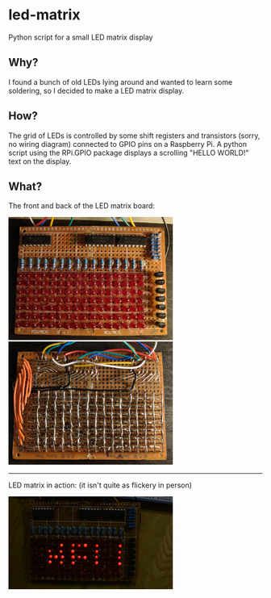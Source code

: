 # led-matrix
Python script for a small LED matrix display

## Why?

I found a bunch of old LEDs lying around and wanted to learn some soldering, so I decided to make a LED matrix display. 

## How?

The grid of LEDs is controlled by some shift registers and transistors (sorry, no wiring diagram) connected to GPIO pins on a Raspberry Pi. 
A python script using the RPi.GPIO package displays a scrolling "HELLO WORLD!" text on the display.

## What?

The front and back of the LED matrix board:

<img src="board_front.jpg" width="326">

<img src="board_back.jpg" width="326">

----

LED matrix in action: (it isn't quite as flickery in person)

![Scrolling animation](scroll.gif)
